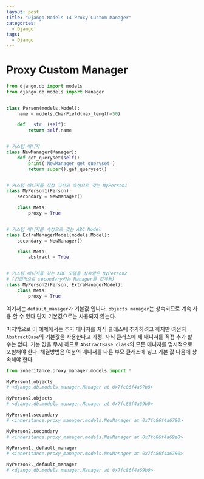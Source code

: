 ```yaml
---
layout: post
title: "Django Models 14 Proxy Custom Manager"
categories:
  - Django
tags:
  - Django
---
```


# Proxy Custom Manager

```python
from django.db import models
from django.db.models import Manager


class Person(models.Model):
    name = models.CharField(max_length=50)

    def __str__(self):
        return self.name


# 커스텀 매니저
class NewManager(Manager):
    def get_queryset(self):
        print('NewManager get_queryset')
        return super().get_queryset()


# 커스텀 매니저를 직접 자신의 속성으로 갖는 MyPerson1
class MyPerson1(Person):
    secondary = NewManager()

    class Meta:
        proxy = True


# 커스텀 매니저를 속성으로 갖는 ABC Model
class ExtraManagerModel(models.Model):
    secondary = NewManager()

    class Meta:
        abstract = True


# 커스텀 매니저를 갖는 ABC 모델을 상속받은 MyPerson2
# (간접적으로 secondary라는 Manager를 갖게됨)
class MyPerson2(Person, ExtraManagerModel):
    class Meta:
        proxy = True

```

여기서는 `default_manager`가 기본값 입니다. `objects manager`는 상속되므로 계속 사용 할 수 있다.단지 기본값으로는 사용되지 않는다. 

 마지막으로 이 예제에서는 추가 매니저를 자식 클래스에 추가하려고 하지만 여전히 `AbstractBase`의 기본값을 사용한다고 가정. 자식 클래스에 새 매니저를 직접 추가 할 수는 없다. 기본 값을 무시 하므로 `AbstractBase class`의 모든 매니저를 명시적으로 포함해야 한다. 해결방법은 여분의 매니저를 다른 부모 클래스에 넣고 기본 값 다음에 상속해야 한다.
 
 ```python
from inheritance.proxy_manager.models import *

MyPerson1.objects
# <django.db.models.manager.Manager at 0x7fc86f4a67b8>

MyPerson2.objects
# <django.db.models.manager.Manager at 0x7fc86f4a69b0>

MyPerson1.secondary
# <inheritance.proxy_manager.models.NewManager at 0x7fc86f4a6780>

MyPerson2.secondary
# <inheritance.proxy_manager.models.NewManager at 0x7fc86f4a69e8>

MyPerson1._default_manager
# <inheritance.proxy_manager.models.NewManager at 0x7fc86f4a6780>

MyPerson2._default_manager
# <django.db.models.manager.Manager at 0x7fc86f4a69b0>
 ```
 